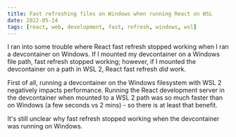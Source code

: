 ```yaml
---
title: Fast refreshing files on Windows when running React on WSL
date: 2022-05-24
tags: [react, web, development, fast, refresh, windows, wsl]
---
```


I ran into some trouble where React fast refresh stopped working when I ran a devcontainer on Windows. If I mounted my devcontainer on a Windows file path, fast refresh stopped working; however, if I mounted the devcontainer on a path in WSL 2, React fast refresh _did_ work.

First of all, running a devcontainer on the Windows filesystem with WSL 2 negatively impacts performance. Running the React development server in the devcontainer when mounted to a WSL 2 path was so much faster than on Windows (a few seconds vs 2 mins) - so there is at least that benefit.

It's still unclear why fast refresh stopped working when the devcontainer was running on Windows.

<!-- References -->
[1]: <https://gist.github.com/Jarred-Sumner/1f13f48c12e84a7d9a05365018834475> (How React Fast Refresh works)
[2]: <https://www.reddit.com/r/nextjs/comments/p6d6fj/fast_refresh_not_working_when_using_docker_and/> (Reddit post about fast refresh not working)

<!-- Questions and comments - refer to IDs with QC prefix

1. Find out why fast refresh didn't work when devcontainer was running on Windows
-->

